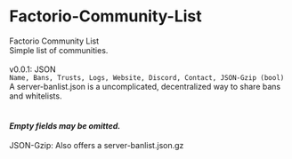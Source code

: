 # Factorio-Community-List
Factorio Community List<br>
Simple list of communities.<br>
<br>
v0.0.1: JSON<br>
`Name, Bans, Trusts, Logs, Website, Discord, Contact, JSON-Gzip (bool)`<br>
A server-banlist.json is a uncomplicated, decentralized way to share bans and whitelists.<br>
<br>
#### *Empty fields may be omitted.*<br>
JSON-Gzip: Also offers a server-banlist.json.gz<br>
